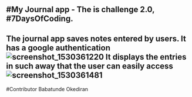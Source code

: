 #My Journal app - The is challenge 2.0, #7DaysOfCoding. 
--
The journal app saves notes entered by users. It has a google authentication
![screenshot_1530361220](https://user-images.githubusercontent.com/39800334/42134630-9d73aee2-7d37-11e8-94a7-672867f4e104.png)
It displays the entries in such away that the user can easily access
![screenshot_1530361481](https://user-images.githubusercontent.com/39800334/42134649-0118f038-7d38-11e8-93e3-2945d88aeed9.png)
--
#Contributor
Babatunde Okediran
